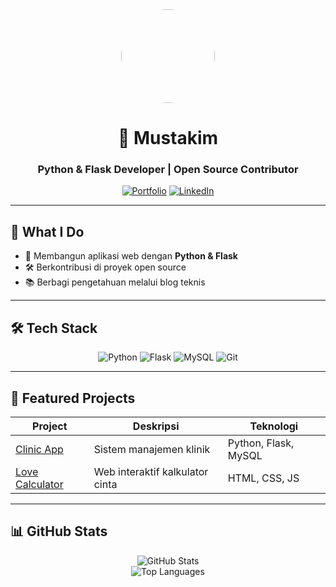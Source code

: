 <div align="center">
  <img src="https://avatars.githubusercontent.com/u/[USER-ID]?s=200" width="150" style="border-radius:50%">
  
  # 🚀 Mustakim  
  ### Python & Flask Developer | Open Source Contributor
  
  [![Portfolio](https://img.shields.io/badge/Portfolio-FF5722?style=flat&logo=google-chrome)](https://mustakim-portfolio.netlify.app)
  [![LinkedIn](https://img.shields.io/badge/LinkedIn-0077B5?style=flat&logo=linkedin)](https://linkedin.com/in/mustakim)
</div>

---

## **💼 What I Do**
- 🔧 Membangun aplikasi web dengan **Python & Flask**
- 🛠️ Berkontribusi di proyek open source
- 📚 Berbagi pengetahuan melalui blog teknis

---

## **🛠 Tech Stack**
<div align="center">
  
  ![Python](https://img.shields.io/badge/Python-3776AB?logo=python&logoColor=white)
  ![Flask](https://img.shields.io/badge/Flask-000000?logo=flask)
  ![MySQL](https://img.shields.io/badge/MySQL-4479A1?logo=mysql&logoColor=white)
  ![Git](https://img.shields.io/badge/Git-F05032?logo=git&logoColor=white)
  
</div>

---

## **🌟 Featured Projects**
| Project | Deskripsi | Teknologi |
|---------|-----------|-----------|
| [Clinic App](https://github.com/Mustakim619/clinic-app) | Sistem manajemen klinik | Python, Flask, MySQL |
| [Love Calculator](https://github.com/Mustakim619/love) | Web interaktif kalkulator cinta | HTML, CSS, JS |

---

## **📊 GitHub Stats**
<div align="center">
  
  ![GitHub Stats](https://github-readme-stats.vercel.app/api?username=Mustakim619&show_icons=true&theme=radical)  
  ![Top Languages](https://github-readme-stats.vercel.app/api/top-langs/?username=Mustakim619&layout=compact&theme=radical)
  
</div>
